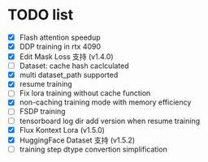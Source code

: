 # TODO list

- [x] Flash attention speedup
- [x] DDP training in rtx 4090
- [x] Edit Mask Loss 支持 (v1.4.0)
- [ ] Dataset: cache hash caclculated
- [x] multi dataset_path supported
- [x] resume training
- [ ] Fix lora training without cache function
- [x] non-caching training mode with memory efficiency
- [ ] FSDP training
- [ ] tensorboard log dir add version when resume training
- [x] Flux Kontext Lora (v1.5.0)
- [x] HuggingFace Dataset 支持 (v1.5.2)
- [ ] training step dtype convertion simplification